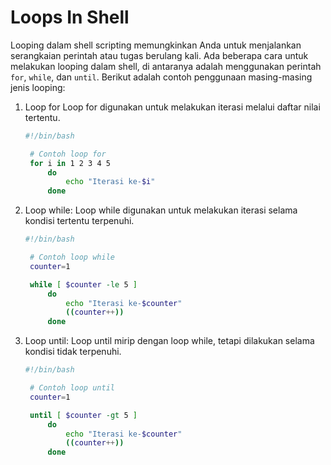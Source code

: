 # Loops In Shell

Looping dalam shell scripting memungkinkan Anda untuk menjalankan serangkaian perintah atau tugas berulang kali. Ada beberapa cara untuk melakukan looping dalam shell, di antaranya adalah menggunakan perintah `for`, `while`, dan `until`. Berikut adalah contoh penggunaan masing-masing jenis looping:

1. Loop for
   Loop for digunakan untuk melakukan iterasi melalui daftar nilai tertentu.

   ```sh
   #!/bin/bash

    # Contoh loop for
    for i in 1 2 3 4 5
        do
            echo "Iterasi ke-$i"
        done


2. Loop while:
   Loop while digunakan untuk melakukan iterasi selama kondisi tertentu terpenuhi.
   ```sh
   #!/bin/bash

    # Contoh loop while
    counter=1

    while [ $counter -le 5 ]
        do
            echo "Iterasi ke-$counter"
            ((counter++))
        done

3. Loop until:
   Loop until mirip dengan loop while, tetapi dilakukan selama kondisi tidak terpenuhi.
   ```sh
   #!/bin/bash

    # Contoh loop until
    counter=1

    until [ $counter -gt 5 ]
        do
            echo "Iterasi ke-$counter"
            ((counter++))
        done

